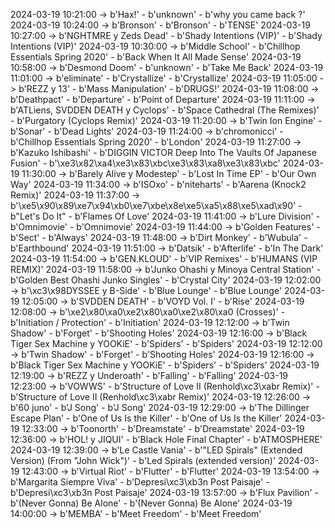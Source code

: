 2024-03-19 10:21:00 -> b'Hax!' - b'unknown' - b'why you came back ?'
2024-03-19 10:24:00 -> b'Bronson' - b'Bronson' - b'TENSE'
2024-03-19 10:27:00 -> b'NGHTMRE y Zeds Dead' - b'Shady Intentions (VIP)' - b'Shady Intentions (VIP)'
2024-03-19 10:30:00 -> b'Middle School' - b'Chillhop Essentials Spring 2020' - b'Back When It All Made Sense'
2024-03-19 10:58:00 -> b'Desmond Doom' - b'unknown' - b'Take Me Back'
2024-03-19 11:01:00 -> b'eliminate' - b'Crystallize' - b'Crystallize'
2024-03-19 11:05:00 -> b'REZZ y 13' - b'Mass Manipulation' - b'DRUGS!'
2024-03-19 11:08:00 -> b'Deathpact' - b'Departure' - b'Point of Departure'
2024-03-19 11:11:00 -> b'ATLiens, SVDDEN DEATH y Cyclops' - b'Space Cathedral (The Remixes)' - b'Purgatory (Cyclops Remix)'
2024-03-19 11:20:00 -> b'Twin Ion Engine' - b'Sonar' - b'Dead Lights'
2024-03-19 11:24:00 -> b'chromonicci' - b'Chillhop Essentials Spring 2020' - b'London'
2024-03-19 11:27:00 -> b'Kazuko Ishibashi' - b'DIGGIN VICTOR Deep Into The Vaults Of Japanese Fusion' - b'\xe3\x82\xa4\xe3\x83\xbc\xe3\x83\xa8\xe3\x83\xbc'
2024-03-19 11:30:00 -> b'Barely Alive y Modestep' - b'Lost In Time EP' - b'Our Own Way'
2024-03-19 11:34:00 -> b'ISOxo' - b'niteharts' - b'Aarena (Knock2 Remix)'
2024-03-19 11:37:00 -> b'\xe5\x90\x89\xe7\x94\xb0\xe7\xbe\x8e\xe5\xa5\x88\xe5\xad\x90' - b"Let's Do It" - b'Flames Of Love'
2024-03-19 11:41:00 -> b'Lure Division' - b'Omnimovie' - b'Omnimovie'
2024-03-19 11:44:00 -> b'Golden Features' - b'Sect' - b'Always'
2024-03-19 11:48:00 -> b'Dirt Monkey' - b'Wubula' - b'Earthbound'
2024-03-19 11:51:00 -> b'Datsik' - b'Afterlife' - b'In The Dark'
2024-03-19 11:54:00 -> b'GEN.KLOUD' - b'VIP Remixes' - b'HUMANS (VIP REMIX)'
2024-03-19 11:58:00 -> b'Junko Ohashi y Minoya Central Station' - b'Golden Best Ohashi Junko Singles' - b'Crystal City'
2024-03-19 12:02:00 -> b'\xc3\x98DYSSEE y B-Side' - b'Blue Lounge' - b'Blue Lounge'
2024-03-19 12:05:00 -> b'SVDDEN DEATH' - b'VOYD Vol. I' - b'Rise'
2024-03-19 12:08:00 -> b'\xe2\x80\xa0\xe2\x80\xa0\xe2\x80\xa0 (Crosses)' - b'Initiation / Protection' - b'Initiation'
2024-03-19 12:12:00 -> b'Twin Shadow' - b'Forget' - b'Shooting Holes'
2024-03-19 12:16:00 -> b'Black Tiger Sex Machine y YOOKiE' - b'Spiders' - b'Spiders'
2024-03-19 12:12:00 -> b'Twin Shadow' - b'Forget' - b'Shooting Holes'
2024-03-19 12:16:00 -> b'Black Tiger Sex Machine y YOOKiE' - b'Spiders' - b'Spiders'
2024-03-19 12:19:00 -> b'REZZ y Underoath' - b'Falling' - b'Falling'
2024-03-19 12:23:00 -> b'VOWWS' - b'Structure of Love II (Renhold\xc3\xabr Remix)' - b'Structure of Love II (Renhold\xc3\xabr Remix)'
2024-03-19 12:26:00 -> b'60 juno' - b'J Song' - b'J Song'
2024-03-19 12:29:00 -> b'The Dillinger Escape Plan' - b'One of Us Is the Killer' - b'One of Us Is the Killer'
2024-03-19 12:33:00 -> b'Toonorth' - b'Dreamstate' - b'Dreamstate'
2024-03-19 12:36:00 -> b'HOL! y JIQUI' - b'Black Hole Final Chapter' - b'ATMOSPHERE'
2024-03-19 12:39:00 -> b'Le Castle Vania' - b'"LED Spirals" (Extended Version) (From "John Wick")' - b'Led Spirals (extended version)'
2024-03-19 12:43:00 -> b'Virtual Riot' - b'Flutter' - b'Flutter'
2024-03-19 13:54:00 -> b'Margarita Siempre Viva' - b'Depresi\xc3\xb3n Post Paisaje' - b'Depresi\xc3\xb3n Post Paisaje'
2024-03-19 13:57:00 -> b'Flux Pavilion' - b'(Never Gonna) Be Alone' - b'(Never Gonna) Be Alone'
2024-03-19 14:00:00 -> b'MEMBA' - b'Meet Freedom' - b'Meet Freedom'
